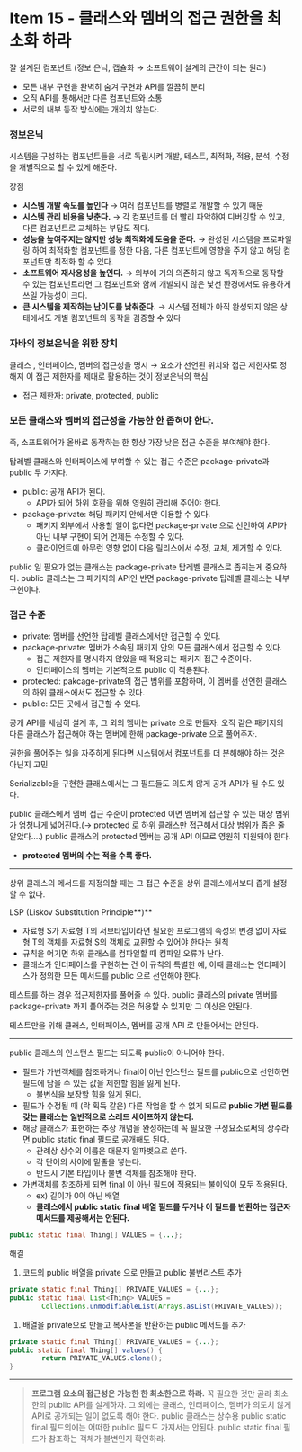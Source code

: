 # Item 15 - 클래스와 멤버의 접근 권한을 최소화 하라

잘 설계된 컴포넌트 (정보 은닉, 캡슐화 → 소프트웨어 설계의 근간이 되는 원리)

- 모든 내부 구현을 완벽히 숨겨 구현과 API를 깔끔히 분리
- 오직 API를 통해서만 다른 컴포넌트와 소통
- 서로의 내부 동작 방식에는 개의치 않는다.

### 정보은닉

시스템을 구성하는 컴포넌트들을 서로 독립시켜 개발, 테스트, 최적화, 적용, 분석, 수정을 개별적으로 할 수 있게 해준다.

장점

- **시스템 개발 속도를 높인다** → 여러 컴포넌트를 병렬로 개발할 수 있기 때문
- **시스템 관리 비용을 낮춘다.** → 각 컴포넌트를 더 빨리 파악하여 디버깅할 수 있고, 다른 컴포넌트로 교체하는 부담도 적다.
- **성능을 높여주지는 않지만 성능 최적화에 도움을 준다.** → 완성된 시스템을 프로파일링 하여 최적화할 컴포넌트를 정한 다음, 다른 컴포넌트에 영향을 주지 않고 해당 컴포넌트만 최적화 할 수 있다.
- **소프트웨어 재사용성을 높인다.** → 외부에 거의 의존하지 않고 독자적으로 동작할 수 있는 컴포넌트라면 그 컴포넌트와 함께 개발되지 않은 낯선 환경에서도 유용하게 쓰일 가능성이 크다.
- **큰 시스템을 제작하는 난이도를 낮춰준다.** → 시스템 전체가 아직 완성되지 않은 상태에서도 개별 컴포넌트의 동작을 검증할 수 있다

### 자바의 정보은닉을 위한 장치

클래스 , 인터페이스, 멤버의 접근성을 명시 → 요소가 선언된 위치와 접근 제한자로 정해져 이 접근 제한자를 제대로 활용하는 것이 정보은닉의 핵심

- 접근 제한자: private, protected, public

### **모든 클래스와 멤버의 접근성을 가능한 한 좁혀야 한다.**

즉, 소프트웨어가 올바로 동작하는 한 항상 가장 낮은 접근 수준을 부여해야 한다.

탑레벨 클래스와 인터페이스에 부여할 수 있는 접근 수준은 package-private과 public 두 가지다.

- public: 공개 API가 된다.
  - API가 되어 하위 호환을 위해 영원히 관리해 주어야 한다.
- package-private: 해당 패키지 안에서만 이용할 수 있다.
  - 패키지 외부에서 사용할 일이 없다면 package-private 으로 선언하여 API가 아닌 내부 구현이 되어 언제든 수정할 수 있다.
  - 클라이언트에 아무런 영향 없이 다음 릴리스에서 수정, 교체, 제거할 수 있다.

public 일 필요가 없는 클래스는 package-private 탑레벨 클래스로 좁히는게 중요하다. public 클래스는 그 패키지의 API인 반면 package-private 탑레벨 클래스는 내부 구현이다.

### 접근 수준

- private: 멤버를 선언한 탑레벨 클래스에서만 접근할 수 있다.
- package-private: 멤버가 소속된 패키지 안의 모든 클래스에서 접근할 수 있다.
  - 접근 제한자를 명시하지 않았을 때 적용되는 패키지 접근 수준이다.
  - 인터페이스의 멤버는 기본적으로 public 이 적용된다.
- protected: pakcage-private의 접근 범위를 포함하며, 이 멤버를 선언한 클래스의 하위 클래스에서도 접근할 수 있다.
- public: 모든 곳에서 접근할 수 있다.

공개 API를 세심히 설계 후, 그 외의 멤버는 private 으로 만들자. 오직 같은 패키지의 다른 클래스가 접근해야 하는 멤버에 한해 package-private 으로 풀어주자.

권한을 풀어주는 일을 자주하게 된다면 시스템에서 컴포넌트를 더 분해해야 하는 것은 아닌지 고민

Serializable을 구현한 클래스에서는 그 필드들도 의도치 않게 공개 API가 될 수도 있다.

public 클래스에서 멤버 접근 수준이 protected 이면 멤버에 접근할 수 있는 대상 범위가 엄청나게 넓어진다.(→ protected 로 하위 클래스만 접근해서 대상 범위가 좁은 줄 알았다….) public 클래스의 protected 멤버는 공개 API 이므로 영원히 지원돼야 한다.

- **protected 멤버의 수는 적을 수록 좋다.**

---

상위 클래스의 메서드를 재정의할 때는 그 접근 수준을 상위 클래스에서보다 좁게 설정할 수 없다.

LSP (Liskov Substitution Principle**)**

- 자료형 S가 자료형 T의 서브타입이라면 필요한 프로그램의 속성의 변경 없이 자료형 T의 객체를 자료형 S의 객체로 교환할 수 있어야 한다는 원칙
- 규칙을 어기면 하위 클래스를 컴파일할 때 컴파일 오류가 난다.
- 클래스가 인터페이스를 구현하는 건 이 규칙의 특별한 예, 이때 클래스는 인터페이스가 정의한 모든 메서드를 public 으로 선언해야 한다.

테스트를 하는 경우 접근제한자를 풀어줄 수 있다. public 클래스의 private 멤버를 package-private 까지 풀어주는 것은 허용할 수 있지만 그 이상은 안된다.

테스트만을 위해 클래스, 인터페이스, 멤버를 공개 API 로 만들어서는 안된다.

---

public 클래스의 인스턴스 필드는 되도록 public이 아니어야 한다.

- 필드가 가변객체를 참조하거나 final이 아닌 인스턴스 필드를 public으로 선언하면 필드에 담을 수 있는 값을 제한할 힘을 잃게 된다.
  - 불변식을 보장할 힘을 잃게 된다.
- 필드가 수정될 때 (락 획득 같은) 다른 작업을 할 수 없게 되므로 **public 가변 필드를 갖는 클래스는 일반적으로 스레드 세이프하지 않는다.**
- 해당 클래스가 표현하는 추상 개념을 완성하는데 꼭 필요한 구성요소로써의 상수라면 public static final 필드로 공개해도 된다.
  - 관례상 상수의 이름은 대문자 알파벳으로 쓴다.
  - 각 단어의 사이에 밑줄을 넣는다.
  - 반드시 기본 타입이나 불변 객체를 참조해야 한다.
- 가변객체를 참조하게 되면 final 이 아닌 필드에 적용되는 불이익이 모두 적용된다.
  - ex) 길이가 0이 아닌 배열
  - **클래스에서 public static final 배열 필드를 두거나 이 필드를 반환하는 접근자 메서드를 제공해서는 안된다.**

```java
public static final Thing[] VALUES = {...};
```

해결

1. 코드의 public 배열을 private 으로 만들고 public 불변리스트 추가

```java
private static final Thing[] PRIVATE_VALUES = {...};
public static final List<Thing> VALUES =
		Collections.unmodifiableList(Arrays.asList(PRIVATE_VALUES));
```

1. 배열을 private으로 만들고 복사본을 반환하는 public 메서드를 추가

```java
private static final Thing[] PRIVATE_VALUES = {...};
public static final Thing[] values() {
		return PRIVATE_VALUES.clone();
}
```

---

> **프로그램 요소의 접근성은 가능한 한 최소한으로 하라.** 꼭 필요한 것만 골라 최소한의 public API를 설계하자. 그 외에는 클래스, 인터페이스, 멤버가 의도치 않게 API로 공개되는 일이 없도록 해야 한다. public 클래스는 상수용 public static final 필드외에는 어떠한 public 필드도 가져서는 안된다. public static final 필드가 참조하는 객체가 불변인지 확인하라.

